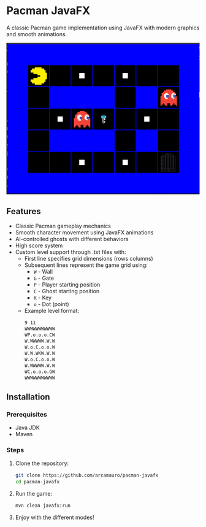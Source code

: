 # Pacman JavaFX

A classic Pacman game implementation using JavaFX with modern graphics and smooth animations.

![Pacman Game Screenshot](./screenshot.png)

## Features

- Classic Pacman gameplay mechanics
- Smooth character movement using JavaFX animations
- AI-controlled ghosts with different behaviors
- High score system
- Custom level support through .txt files with:
  - First line specifies grid dimensions (rows columns)
  - Subsequent lines represent the game grid using:
    - `W` - Wall
    - `G` - Gate
    - `P` - Player starting position
    - `C` - Ghost starting position
    - `K` - Key
    - `o` - Dot (point)
  - Example level format:
    ```
    9 11
    WWWWWWWWWWW
    WP.o.o.o.CW
    W.WWWWW.W.W
    W.o.C.o.o.W
    W.W.WKW.W.W
    W.o.C.o.o.W
    W.WWWWW.W.W
    WC.o.o.o.GW
    WWWWWWWWWWW
    ```

## Installation

### Prerequisites
- Java JDK
- Maven

### Steps
1. Clone the repository:
   ```bash
   git clone https://github.com/arcamauro/pacman-javafx
   cd pacman-javafx
2. Run the game:
    ```bash
    mvn clean javafx:run
3. Enjoy with the different modes!